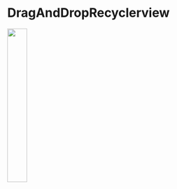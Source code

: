 # DragAndDropRecyclerview

<img width="30%" src="https://user-images.githubusercontent.com/35184909/190032101-08e4a785-3e3b-4726-8c9f-3d54c8a3aa63.gif"/>
